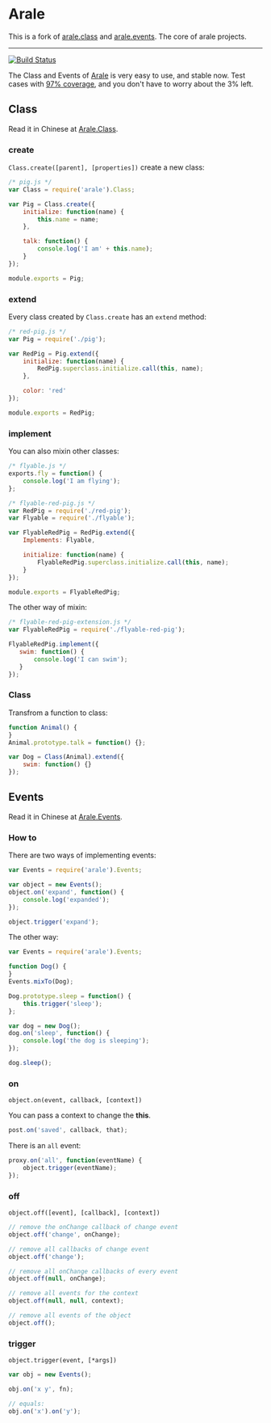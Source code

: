 # Arale

This is a fork of [arale.class](http://aralejs.org/class/) and [arale.events](http://aralejs.org/events/). The core of arale projects.

-----------------

[![Build Status](https://travis-ci.org/lepture/arale.png?branch=master)](https://travis-ci.org/lepture/arale)

The Class and Events of [Arale](http://aralejs.org/) is very easy to use, and stable now. Test cases with [97% coverage](http://lab.lepture.com/arale/coverage), and you don't have to worry about the 3% left.


## Class

Read it in Chinese at [Arale.Class](http://aralejs.org/class/).


### create

`Class.create([parent], [properties])` create a new class:

```javascript
/* pig.js */
var Class = require('arale').Class;

var Pig = Class.create({
    initialize: function(name) {
        this.name = name;
    },

    talk: function() {
        console.log('I am' + this.name);
    }
});

module.exports = Pig;
```

### extend

Every class created by `Class.create` has an `extend` method:

```javascript
/* red-pig.js */
var Pig = require('./pig');

var RedPig = Pig.extend({
    initialize: function(name) {
        RedPig.superclass.initialize.call(this, name);
    },

    color: 'red'
});

module.exports = RedPig;
```

### implement

You can also mixin other classes:

```javascript
/* flyable.js */
exports.fly = function() {
    console.log('I am flying');
};
```

```javascript
/* flyable-red-pig.js */
var RedPig = require('./red-pig');
var Flyable = require('./flyable');

var FlyableRedPig = RedPig.extend({
    Implements: Flyable,

    initialize: function(name) {
        FlyableRedPig.superclass.initialize.call(this, name);
    }
});

module.exports = FlyableRedPig;
```

The other way of mixin:

```javascript
/* flyable-red-pig-extension.js */
var FlyableRedPig = require('./flyable-red-pig');

FlyableRedPig.implement({
   swim: function() {
       console.log('I can swim');
   }
});
```

### Class

Transfrom a function to class:

```javascript
function Animal() {
}
Animal.prototype.talk = function() {};

var Dog = Class(Animal).extend({
    swim: function() {}
});
```

## Events

Read it in Chinese at [Arale.Events](http://aralejs.org/events/).

### How to

There are two ways of implementing events:

```javascript
var Events = require('arale').Events;

var object = new Events();
object.on('expand', function() {
    console.log('expanded');
});

object.trigger('expand');
```

The other way:

```javascript
var Events = require('arale').Events;

function Dog() {
}
Events.mixTo(Dog);

Dog.prototype.sleep = function() {
    this.trigger('sleep');
};

var dog = new Dog();
dog.on('sleep', function() {
    console.log('the dog is sleeping');
});

dog.sleep();
```

### on

`object.on(event, callback, [context])`

You can pass a context to change the **this**.

```javascript
post.on('saved', callback, that);
```

There is an ``all`` event:

```javascript
proxy.on('all', function(eventName) {
    object.trigger(eventName);
});
```

### off

`object.off([event], [callback], [context])`

```javascript
// remove the onChange callback of change event
object.off('change', onChange);

// remove all callbacks of change event
object.off('change');

// remove all onChange callbacks of every event
object.off(null, onChange);

// remove all events for the context
object.off(null, null, context);

// remove all events of the object
object.off();
```


### trigger

`object.trigger(event, [*args])`

```javascript
var obj = new Events();

obj.on('x y', fn);

// equals:
obj.on('x').on('y');
```
